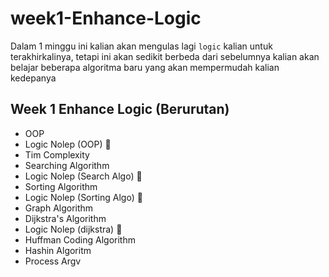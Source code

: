 # week1-Enhance-Logic
Dalam 1 minggu ini kalian akan mengulas lagi `logic` kalian untuk terakhirkalinya, tetapi ini akan sedikit berbeda dari sebelumnya
kalian akan belajar beberapa algoritma baru yang akan mempermudah kalian kedepanya

## Week 1 Enhance Logic (Berurutan) 
- OOP
- Logic Nolep (OOP) :exploding_head:
- Tim Complexity
- Searching Algorithm
- Logic Nolep (Search Algo) :exploding_head:
- Sorting Algorithm
- Logic Nolep (Sorting Algo) :exploding_head:
- Graph Algorithm
- Dijkstra's Algorithm
- Logic Nolep (dijkstra) :exploding_head:
- Huffman Coding Algorithm
- Hashin Algoritm
- Process Argv


